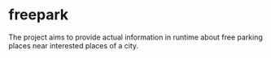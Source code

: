 # freepark
The project aims to provide actual information in runtime about free parking places near interested places of a city.
